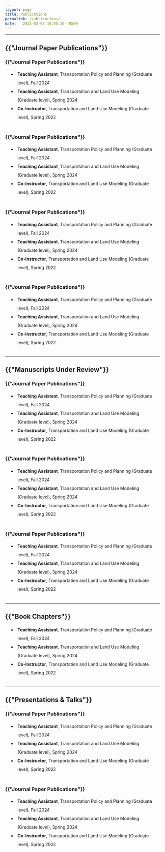 ```yaml
---
layout: page
title: Publications
permalink: /publications/
date:   2023-03-03 10:05:10 -0500
---
```


--------------
<h2>{{"Journal Paper Publications"}}</h2>
<style>
      p1 {
        line-height: 2;
      }
      li {
        padding-left: 40px;
        line-height: 2;
        text-indent: -20px;
      }
    </style>
<h3>{{"Journal Paper Publications"}}</h3>
<li><b>Teaching Assistant</b>, Transportation Policy and Planning (Graduate level), Fall 2024</li>
<li><b>Teaching Assistant</b>, Transportation and Land Use Modeling (Graduate level), Spring 2024</li>
<li><b>Co-Instructor</b>, Transportation and Land Use Modeling (Graduate level), Spring 2022</li>
<br>

<h3>{{"Journal Paper Publications"}}</h3>
<li><b>Teaching Assistant</b>, Transportation Policy and Planning (Graduate level), Fall 2024</li>
<li><b>Teaching Assistant</b>, Transportation and Land Use Modeling (Graduate level), Spring 2024</li>
<li><b>Co-Instructor</b>, Transportation and Land Use Modeling (Graduate level), Spring 2022</li>
<br>

<h3>{{"Journal Paper Publications"}}</h3>
<li><b>Teaching Assistant</b>, Transportation Policy and Planning (Graduate level), Fall 2024</li>
<li><b>Teaching Assistant</b>, Transportation and Land Use Modeling (Graduate level), Spring 2024</li>
<li><b>Co-Instructor</b>, Transportation and Land Use Modeling (Graduate level), Spring 2022</li>
<br>

<h3>{{"Journal Paper Publications"}}</h3>
<li><b>Teaching Assistant</b>, Transportation Policy and Planning (Graduate level), Fall 2024</li>
<li><b>Teaching Assistant</b>, Transportation and Land Use Modeling (Graduate level), Spring 2024</li>
<li><b>Co-Instructor</b>, Transportation and Land Use Modeling (Graduate level), Spring 2022</li>
<br>

-----------
<h2>{{"Manuscripts Under Review"}}</h2>
<h3>{{"Journal Paper Publications"}}</h3>
<li><b>Teaching Assistant</b>, Transportation Policy and Planning (Graduate level), Fall 2024</li>
<li><b>Teaching Assistant</b>, Transportation and Land Use Modeling (Graduate level), Spring 2024</li>
<li><b>Co-Instructor</b>, Transportation and Land Use Modeling (Graduate level), Spring 2022</li>
<br>

<h3>{{"Journal Paper Publications"}}</h3>
<li><b>Teaching Assistant</b>, Transportation Policy and Planning (Graduate level), Fall 2024</li>
<li><b>Teaching Assistant</b>, Transportation and Land Use Modeling (Graduate level), Spring 2024</li>
<li><b>Co-Instructor</b>, Transportation and Land Use Modeling (Graduate level), Spring 2022</li>
<br>

<h3>{{"Journal Paper Publications"}}</h3>
<li><b>Teaching Assistant</b>, Transportation Policy and Planning (Graduate level), Fall 2024</li>
<li><b>Teaching Assistant</b>, Transportation and Land Use Modeling (Graduate level), Spring 2024</li>
<li><b>Co-Instructor</b>, Transportation and Land Use Modeling (Graduate level), Spring 2022</li>
<br>

-----------
<h2>{{"Book Chapters"}}</h2>
<li><b>Teaching Assistant</b>, Transportation Policy and Planning (Graduate level), Fall 2024</li>
<li><b>Teaching Assistant</b>, Transportation and Land Use Modeling (Graduate level), Spring 2024</li>
<li><b>Co-Instructor</b>, Transportation and Land Use Modeling (Graduate level), Spring 2022</li>
<br>

-----------
<h2>{{"Presentations & Talks"}}</h2>
<h3>{{"Journal Paper Publications"}}</h3>
<li><b>Teaching Assistant</b>, Transportation Policy and Planning (Graduate level), Fall 2024</li>
<li><b>Teaching Assistant</b>, Transportation and Land Use Modeling (Graduate level), Spring 2024</li>
<li><b>Co-Instructor</b>, Transportation and Land Use Modeling (Graduate level), Spring 2022</li>
<br>

<h3>{{"Journal Paper Publications"}}</h3>
<li><b>Teaching Assistant</b>, Transportation Policy and Planning (Graduate level), Fall 2024</li>
<li><b>Teaching Assistant</b>, Transportation and Land Use Modeling (Graduate level), Spring 2024</li>
<li><b>Co-Instructor</b>, Transportation and Land Use Modeling (Graduate level), Spring 2022</li>
<br>
